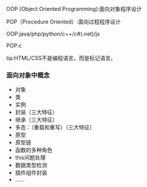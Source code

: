OOP (Object Oriented Programming):面向对象程序设计

POP（Procedure Oriented）:面向过程程序设计

OOP:java/php/python/c++/c#(.net)/js

POP:c

tip:HTML/CSS不是编程语言，而是标记语言。

### 面向对象中概念

- 对象
- 类
- 实例
- 封装（三大特征）
- 继承（三大特征）
- 多态：（重载和重写）（三大特征）
- 原型
- 原型链
- 函数的多种角色
- this问题处理
- 数据类型检测
- 插件组件封装
- ……

